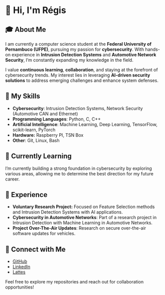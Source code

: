 # 👋 Hi, I'm Régis

## 🎓 About Me
I am currently a computer science student at the **Federal University of Pernambuco (UFPE)**, pursuing my passion for **cybersecurity**. With hands-on experience in **Intrusion Detection Systems** and **Automotive Network Security**, I’m constantly expanding my knowledge in the field.

I value **continuous learning**, **collaboration**, and staying at the forefront of cybersecurity trends. My interest lies in leveraging **AI-driven security solutions** to address emerging challenges and enhance system defenses.

## 🔧 My Skills
- **Cybersecurity**: Intrusion Detection Systems, Network Security (Automotive CAN and Ethernet)
- **Programming Languages**: Python, C, C++
- **Artificial Intelligence**: Machine Learning, Deep Learning, TensorFlow, scikit-learn, PyTorch
- **Hardware:** Raspberry PI, TSN Box
- **Other**: Git, Linux, Bash

## 🌱 Currently Learning
I’m currently building a strong foundation in cybersecurity by exploring various areas, allowing me to determine the best direction for my future career.

## 💼 Experience
- **Voluntary Research Project:** Focused on Feature Selection methods and Intrusion Detection Systems with AI applications.
- **Cybersecurity in Automotive Networks**: Part of a research project in Intrusion Detection with Machine Learning in Automotive Networks.
- **Project Over-The-Air Updates**: Research on secure over-the-air software updates for vehicles.

## 🔗 Connect with Me
- [GitHub](https://github.com/Jvcregis)
- [LinkedIn](http://www.linkedin.com/in/jo%C3%A3o-v%C3%ADtor-cavalcanti-r%C3%A9gis-0016322b9)
- [Lattes](http://lattes.cnpq.br/2344660536072855)

Feel free to explore my repositories and reach out for collaboration opportunities!
